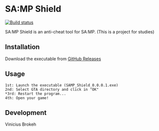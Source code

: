 # SA:MP Shield

[![Build status](https://ci2.dot.net/job/dotnet_codeformatter/job/master/job/innerloop/badge/icon)](https://ci2.dot.net/job/dotnet_codeformatter/job/master/job/innerloop/)

SA:MP Shield is an anti-cheat tool for SA:MP. 
(This is a project for studies)

## Installation

Download the executable from [GitHub Releases](https://github.com/ViniciusBrokeh/SAMP-Shield/)

## Usage

```
1st: Launch the executable (SAMP_Shield_0.0.0.1.exe)
2nd: Select GTA directory and click in "OK"
*3rd: Restart the program...
4th: Open your game!
```

## Development

Vinicius Brokeh
